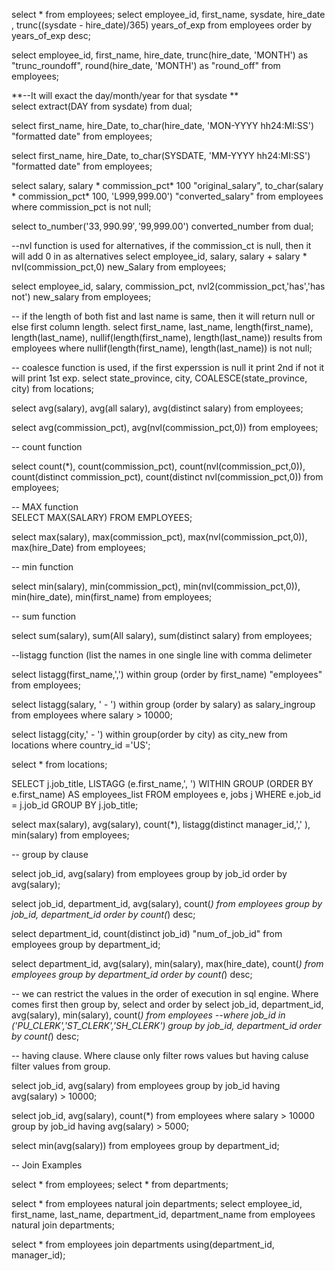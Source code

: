 select * from employees;
select employee_id, first_name, sysdate, hire_date , trunc((sysdate - hire_date)/365) years_of_exp
from employees
order by years_of_exp desc;

select employee_id, first_name, hire_date,
        trunc(hire_date, 'MONTH') as "trunc_roundoff", round(hire_date, 'MONTH') as "round_off"
        from employees;

**--It will exact the day/month/year for that sysdate  **      
select extract(DAY from sysdate) from dual;       

 
select first_name, hire_Date,
    to_char(hire_date, 'MON-YYYY hh24:MI:SS') "formatted date"
from employees;


select first_name, hire_Date,
    to_char(SYSDATE, 'MM-YYYY hh24:MI:SS') "formatted date"
from employees;

select salary, salary * commission_pct* 100 "original_salary",
    to_char(salary * commission_pct* 100, 'L999,999.00') "converted_salary"
    from employees
    where commission_pct is not null;
    
select to_number('$33,990.99','$99,999.00') converted_number from dual;

--nvl function is used for alternatives, if the commission_ct is null, then it will add 0 in as alternatives
select employee_id, salary, salary + salary * nvl(commission_pct,0) new_Salary
from employees;


select employee_id, salary, commission_pct, nvl2(commission_pct,'has','has not') new_salary
from employees;


-- if the length of both fist and last name is same, then it will return null or else first column length.
select first_name, last_name, length(first_name), length(last_name),
nullif(length(first_name), length(last_name)) results
from employees
where nullif(length(first_name), length(last_name))  is not null;

-- coalesce function is used, if the first experssion is null it print 2nd if not it will print 1st exp.
select state_province, city, COALESCE(state_province, city) from locations;

select avg(salary), avg(all salary), avg(distinct salary) from employees;

select avg(commission_pct), avg(nvl(commission_pct,0)) from employees;

-- count function

select count(*),
    count(commission_pct),
    count(nvl(commission_pct,0)),
    count(distinct commission_pct),
    count(distinct nvl(commission_pct,0))
    from employees;
    

-- MAX function    
SELECT MAX(SALARY) FROM EMPLOYEES; 

select max(salary), max(commission_pct), max(nvl(commission_pct,0)), max(hire_Date)
from employees;

-- min function

select min(salary),
    min(commission_pct),
    min(nvl(commission_pct,0)),
    min(hire_date),
    min(first_name)
    from employees;
    
-- sum function

select sum(salary), sum(All salary), sum(distinct salary) from employees;

--listagg function (list the names in one single line with comma delimeter

select listagg(first_name,',') within group (order by first_name) "employees"
from employees;

select listagg(salary, ' - ') within group (order by salary) as salary_ingroup
from employees
where salary > 10000;

select listagg(city,' - ') within group(order by city) as city_new
from locations
where country_id ='US';

select * from locations;

SELECT j.job_title,
  LISTAGG (e.first_name,', ') WITHIN GROUP (ORDER BY e.first_name) AS employees_list
FROM employees e, jobs j
WHERE e.job_id = j.job_id
GROUP BY j.job_title;


select max(salary), avg(salary), count(*),
    listagg(distinct manager_id,',' ), min(salary)
    from employees;


-- group by clause

select job_id, avg(salary) from employees
group by job_id
order by avg(salary);

select job_id, department_id, avg(salary), count(*)
from employees
group by job_id, department_id
order by count(*) desc;

select department_id, count(distinct job_id) "num_of_job_id" from employees
group by department_id;


select department_id, avg(salary), min(salary), max(hire_date), count(*)
from employees
group by department_id
order by count(*) desc;

-- we can restrict the values in the order of execution in sql engine. Where comes first then group by, select and order by
select job_id, department_id, avg(salary), min(salary), count(*)
from employees
--where job_id in ('PU_CLERK','ST_CLERK','SH_CLERK')
group by job_id, department_id
order by count(*) desc;

-- having clause. Where clause only filter rows values but having caluse filter values from group.

select job_id, avg(salary)
from employees
group by job_id
having avg(salary) > 10000;

select job_id, avg(salary), count(*)
from employees
where salary > 10000
group by job_id
having avg(salary) > 5000;


select min(avg(salary)) from employees
group by department_id;



-- Join Examples

select * from employees;
select * from departments;

select * from employees natural join departments;
select employee_id, first_name, last_name, department_id, department_name
from employees natural join departments;

select * from employees join departments using(department_id, manager_id);
